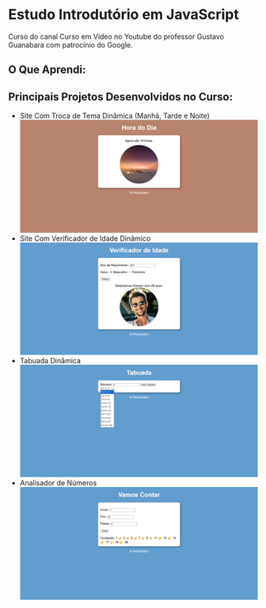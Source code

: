 # Estudo Introdutório em JavaScript
Curso do canal Curso em Vídeo no Youtube do professor Gustavo Guanabara com patrocínio do Google.

## O Que Aprendi:

## Principais Projetos Desenvolvidos no Curso:
- Site Com Troca de Tema Dinâmica (Manhã, Tarde e Noite)
  <img src="./fotos-projetos/hora-do-dia.png" alt="Hora do dia" width="600"/>
- Site Com Verificador de Idade Dinâmico
  <br>
  <img src="./fotos-projetos/verificador-de-idade.png" alt="Verificador de Idade" width="600"/>
- Tabuada Dinâmica
  <br>
  <img src="./fotos-projetos/tabuada.png" alt="Hora do dia" width="600"/>
- Analisador de Números
  <br>
  <img src="./fotos-projetos/vamos-contar.png" alt="Analisador de Números" width="600"/>
